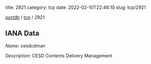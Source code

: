 title: 2921
category: tcp
date: 2022-02-10T22:46:10
slug: tcp/2921

[portdb](/) / [tcp](/category/tcp.html) / 2921


## IANA Data

_Name:_ cesdcdman

_Description:_ CESD Contents Delivery Management

